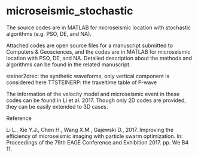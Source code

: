 # microseismic_stochastic
The source codes are in MATLAB for microseismic location with stochastic algorithms (e.g. PSO, DE, and NA).

Attached codes are open source files for a manuscript submitted to Computers & Geosciences, and the codes are in MATLAB for microseismic location with PSO, DE, and NA. Detailed description about the methods and algorithms can be found in the related manuscript.

steiner2drec: the synthetic waveforms, only vertical component is considered here
TTSTEINERP: the traveltime table of P-wave

The information of the velocity model and microseismic event in these codes can be found in Li et al. 2017.
Though only 2D codes are provided, they can be easily extended to 3D cases.


Reference

Li L., Xie Y.J., Chen H., Wang X.M., Gajewski D., 2017. Improving the efficiency of microseismic imaging with particle swarm optimization. In: Proceedings of the 79th EAGE Conference and Exhibition 2017. pp. We B4 11.

